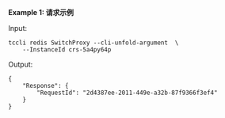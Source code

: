 **Example 1: 请求示例**



Input: 

```
tccli redis SwitchProxy --cli-unfold-argument  \
    --InstanceId crs-5a4py64p
```

Output: 
```
{
    "Response": {
        "RequestId": "2d4387ee-2011-449e-a32b-87f9366f3ef4"
    }
}
```

